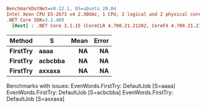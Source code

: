 ``` ini

BenchmarkDotNet=v0.12.1, OS=ubuntu 20.04
Intel Xeon CPU E5-2673 v4 2.30GHz, 1 CPU, 2 logical and 2 physical cores
.NET Core SDK=3.1.409
  [Host] : .NET Core 3.1.15 (CoreCLR 4.700.21.21202, CoreFX 4.700.21.21402), X64 RyuJIT


```
|   Method |       S | Mean | Error |
|--------- |-------- |-----:|------:|
| **FirstTry** |    **aaaa** |   **NA** |    **NA** |
| **FirstTry** | **acbcbba** |   **NA** |    **NA** |
| **FirstTry** |  **axxaxa** |   **NA** |    **NA** |

Benchmarks with issues:
  EvenWords.FirstTry: DefaultJob [S=aaaa]
  EvenWords.FirstTry: DefaultJob [S=acbcbba]
  EvenWords.FirstTry: DefaultJob [S=axxaxa]
